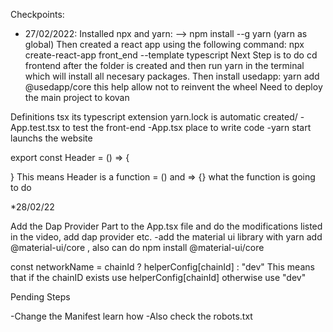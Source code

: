 Checkpoints:
* 27/02/2022: Installed npx and yarn:
--> npm install --g yarn (yarn as global)
Then created a react app using the following command:
npx create-react-app front_end --template typescript
Next Step is to do cd frontend after the folder is created and then run yarn in the terminal which will install all necesary packages. 
Then install usedapp: yarn add @usedapp/core this help allow not to reinvent the wheel
Need to deploy the main project to kovan

Definitions
tsx its typescript extension
yarn.lock is automatic created/ 
-App.test.tsx to test the front-end
-App.tsx place to write code
-yarn start launchs the website

export const Header = () => {
    
}
This means Header is a function = () and => {} what the function is going to do


*28/02/22

Add the Dap Provider Part to the App.tsx file and do the modifications listed in the video, add dap provider etc.
-add the material ui library with yarn add @material-ui/core , also can do npm install @material-ui/core

const networkName = chainId ? helperConfig[chainId] : "dev" This means that if the chainID exists use helperConfig[chainId] otherwise use "dev"


Pending Steps

-Change the Manifest learn how
-Also check the robots.txt
